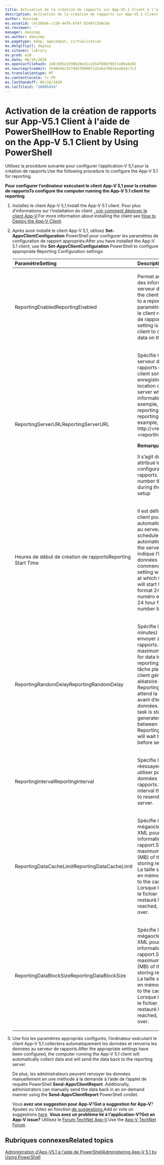 ```yaml
---
title: Activation de la création de rapports sur App-V5.1 Client à l'aide de PowerShell
description: Activation de la création de rapports sur App-V5.1 Client à l'aide de PowerShell
author: dansimp
ms.assetid: c4c58be6-cc50-44f6-bf4f-8346fc5d0c0e
ms.reviewer: ''
manager: dansimp
ms.author: dansimp
ms.pagetype: mdop, appcompat, virtualization
ms.mktglfcycl: deploy
ms.sitesec: library
ms.prod: w10
ms.date: 06/16/2016
ms.openlocfilehash: 1d8c0d5e1930020ed1ce354f806f8917a9644e02
ms.sourcegitcommit: 354664bc527d93f80687cd2eba70d1eea024c7c3
ms.translationtype: MT
ms.contentlocale: fr-FR
ms.lasthandoff: 06/26/2020
ms.locfileid: "10805454"
---
```

# <span data-ttu-id="c7051-103">Activation de la création de rapports sur App-V5.1 Client à l'aide de PowerShell</span><span class="sxs-lookup"><span data-stu-id="c7051-103">How to Enable Reporting on the App-V 5.1 Client by Using PowerShell</span></span>


<span data-ttu-id="c7051-104">Utilisez la procédure suivante pour configurer l’application-V 5,1 pour la création de rapports.</span><span class="sxs-lookup"><span data-stu-id="c7051-104">Use the following procedure to configure the App-V 5.1 for reporting.</span></span>

**<span data-ttu-id="c7051-105">Pour configurer l’ordinateur exécutant le client App-V 5,1 pour la création de rapports</span><span class="sxs-lookup"><span data-stu-id="c7051-105">To configure the computer running the App-V 5.1 client for reporting</span></span>**

1. <span data-ttu-id="c7051-106">Installez le client App-V 5,1.</span><span class="sxs-lookup"><span data-stu-id="c7051-106">Install the App-V 5.1 client.</span></span> <span data-ttu-id="c7051-107">Pour plus d’informations sur l’installation du client [, voir comment déployer le client App-V](how-to-deploy-the-app-v-client-51gb18030.md).</span><span class="sxs-lookup"><span data-stu-id="c7051-107">For more information about installing the client see [How to Deploy the App-V Client](how-to-deploy-the-app-v-client-51gb18030.md).</span></span>

2. <span data-ttu-id="c7051-108">Après avoir installé le client App-V 5,1, utilisez **Set-AppvClientConfiguration** PowerShell pour configurer les paramètres de configuration de rapport appropriés:</span><span class="sxs-lookup"><span data-stu-id="c7051-108">After you have installed the App-V 5.1 client, use the **Set-AppvClientConfiguration** PowerShell to configure appropriate Reporting Configuration settings:</span></span>

   <table>
   <colgroup>
   <col width="50%" />
   <col width="50%" />
   </colgroup>
   <thead>
   <tr class="header">
   <th align="left"><span data-ttu-id="c7051-109">Paramètre</span><span class="sxs-lookup"><span data-stu-id="c7051-109">Setting</span></span></th>
   <th align="left"><span data-ttu-id="c7051-110">Description</span><span class="sxs-lookup"><span data-stu-id="c7051-110">Description</span></span></th>
   </tr>
   </thead>
   <tbody>
   <tr class="odd">
   <td align="left"><p><span data-ttu-id="c7051-111">ReportingEnabled</span><span class="sxs-lookup"><span data-stu-id="c7051-111">ReportingEnabled</span></span></p></td>
   <td align="left"><p><span data-ttu-id="c7051-112">Permet au client de renvoyer des informations vers un serveur de rapports.</span><span class="sxs-lookup"><span data-stu-id="c7051-112">Enables the client to return information to a reporting server.</span></span> <span data-ttu-id="c7051-113">Ce paramètre est requis pour que le client récupère les données de rapport sur le client.</span><span class="sxs-lookup"><span data-stu-id="c7051-113">This setting is required for the client to collect the reporting data on the client.</span></span></p></td>
   </tr>
   <tr class="even">
   <td align="left"><p><span data-ttu-id="c7051-114">ReportingServerURL</span><span class="sxs-lookup"><span data-stu-id="c7051-114">ReportingServerURL</span></span></p></td>
   <td align="left"><p><span data-ttu-id="c7051-115">Spécifie l’emplacement sur le serveur de création de rapports où les informations client sont enregistrées.</span><span class="sxs-lookup"><span data-stu-id="c7051-115">Specifies the location on the reporting server where client information is saved.</span></span> <span data-ttu-id="c7051-116">Par exemple, http:// &lt; reportingservername &gt; : &lt; reportingportnumber &gt; .</span><span class="sxs-lookup"><span data-stu-id="c7051-116">For example, http://&lt;reportingservername&gt;:&lt;reportingportnumber&gt;.</span></span></p>
   <div class="alert">
   <strong><span data-ttu-id="c7051-117">Remarque</span><span class="sxs-lookup"><span data-stu-id="c7051-117">Note</span></span></strong><br/><p><span data-ttu-id="c7051-118">Il s’agit du numéro de port attribué lors de la configuration du serveur de rapports.</span><span class="sxs-lookup"><span data-stu-id="c7051-118">This is the port number that was assigned during the Reporting Server setup</span></span></p>
   </div>
   <div>

   </div></td>
   </tr>
   <tr class="odd">
   <td align="left"><p><span data-ttu-id="c7051-119">Heures de début de création de rapports</span><span class="sxs-lookup"><span data-stu-id="c7051-119">Reporting Start Time</span></span></p></td>
   <td align="left"><p><span data-ttu-id="c7051-120">Il est défini pour planifier le client pour envoyer automatiquement les données au serveur.</span><span class="sxs-lookup"><span data-stu-id="c7051-120">This is set to schedule the client to automatically send the data to the server.</span></span> <span data-ttu-id="c7051-121">Ce paramètre indique l’heure à laquelle les données de rapport doivent commencer à envoyer.</span><span class="sxs-lookup"><span data-stu-id="c7051-121">This setting will indicate the hour at which the reporting data will start to send.</span></span> <span data-ttu-id="c7051-122">Il est au format 24 heures et prend un numéro entre 0-23.</span><span class="sxs-lookup"><span data-stu-id="c7051-122">It is in the 24 hour format and will take a number between 0-23.</span></span></p></td>
   </tr>
   <tr class="even">
   <td align="left"><p><span data-ttu-id="c7051-123">ReportingRandomDelay</span><span class="sxs-lookup"><span data-stu-id="c7051-123">ReportingRandomDelay</span></span></p></td>
   <td align="left"><p><span data-ttu-id="c7051-124">Spécifie le délai maximal (en minutes) pour les données à envoyer au serveur de rapports.</span><span class="sxs-lookup"><span data-stu-id="c7051-124">Specifies the maximum delay (in minutes) for data to be sent to the reporting server.</span></span> <span data-ttu-id="c7051-125">Lorsque la tâche planifiée est lancée, le client génère un délai aléatoire compris entre 0 et ReportingRandomDelay et attend la durée spécifiée avant d’envoyer des données.</span><span class="sxs-lookup"><span data-stu-id="c7051-125">When the scheduled task is started, the client generates a random delay between 0 and ReportingRandomDelay and will wait the specified duration before sending data.</span></span></p></td>
   </tr>
   <tr class="odd">
   <td align="left"><p><span data-ttu-id="c7051-126">ReportingInterval</span><span class="sxs-lookup"><span data-stu-id="c7051-126">ReportingInterval</span></span></p></td>
   <td align="left"><p><span data-ttu-id="c7051-127">Spécifie l’intervalle de réessayer que le client doit utiliser pour renvoyer les données au serveur de rapports.</span><span class="sxs-lookup"><span data-stu-id="c7051-127">Specifies the retry interval that the client will use to resend data to the reporting server.</span></span></p></td>
   </tr>
   <tr class="even">
   <td align="left"><p><span data-ttu-id="c7051-128">ReportingDataCacheLimit</span><span class="sxs-lookup"><span data-stu-id="c7051-128">ReportingDataCacheLimit</span></span></p></td>
   <td align="left"><p><span data-ttu-id="c7051-129">Spécifie la taille maximale en mégaoctets (Mo) du cache XML pour le stockage des informations de rapport.</span><span class="sxs-lookup"><span data-stu-id="c7051-129">Specifies the maximum size in megabytes (MB) of the XML cache for storing reporting information.</span></span> <span data-ttu-id="c7051-130">La taille s’applique au cache en mémoire.</span><span class="sxs-lookup"><span data-stu-id="c7051-130">The size applies to the cache in memory.</span></span> <span data-ttu-id="c7051-131">Lorsque la limite est atteinte, le fichier journal est restauré.</span><span class="sxs-lookup"><span data-stu-id="c7051-131">When the limit is reached, the log file will roll over.</span></span></p></td>
   </tr>
   <tr class="odd">
   <td align="left"><p><span data-ttu-id="c7051-132">ReportingDataBlockSize</span><span class="sxs-lookup"><span data-stu-id="c7051-132">ReportingDataBlockSize</span></span></p></td>
   <td align="left"><p><span data-ttu-id="c7051-133">Spécifie la taille maximale en mégaoctets (Mo) du cache XML pour le stockage des informations de rapport.</span><span class="sxs-lookup"><span data-stu-id="c7051-133">Specifies the maximum size in megabytes (MB) of the XML cache for storing reporting information.</span></span> <span data-ttu-id="c7051-134">La taille s’applique au cache en mémoire.</span><span class="sxs-lookup"><span data-stu-id="c7051-134">The size applies to the cache in memory.</span></span> <span data-ttu-id="c7051-135">Lorsque la limite est atteinte, le fichier journal est restauré.</span><span class="sxs-lookup"><span data-stu-id="c7051-135">When the limit is reached, the log file will roll over.</span></span></p></td>
   </tr>
   </tbody>
   </table>



3. <span data-ttu-id="c7051-136">Une fois les paramètres appropriés configurés, l’ordinateur exécutant le client App-V 5,1 collectera automatiquement les données et renverra les données au serveur de rapports.</span><span class="sxs-lookup"><span data-stu-id="c7051-136">After the appropriate settings have been configured, the computer running the App-V 5.1 client will automatically collect data and will send the data back to the reporting server.</span></span>

   <span data-ttu-id="c7051-137">De plus, les administrateurs peuvent renvoyer les données manuellement en une méthode à la demande à l’aide de l’applet de requête PowerShell **Send-AppvClientReport** .</span><span class="sxs-lookup"><span data-stu-id="c7051-137">Additionally, administrators can manually send the data back in an on-demand manner using the **Send-AppvClientReport** PowerShell cmdlet.</span></span>

   <span data-ttu-id="c7051-138">Vous **avez une suggestion pour App-V**?</span><span class="sxs-lookup"><span data-stu-id="c7051-138">**Got a suggestion for App-V**?</span></span> <span data-ttu-id="c7051-139">Ajoutez ou Votez en fonction [de suggestions.](http://appv.uservoice.com/forums/280448-microsoft-application-virtualization)</span><span class="sxs-lookup"><span data-stu-id="c7051-139">Add or vote on suggestions [here](http://appv.uservoice.com/forums/280448-microsoft-application-virtualization).</span></span> **<span data-ttu-id="c7051-140">Vous avez un problème lié à l’application-V?</span><span class="sxs-lookup"><span data-stu-id="c7051-140">Got an App-V issue?</span></span>** <span data-ttu-id="c7051-141">Utilisez le [Forum TechNet App-V](https://social.technet.microsoft.com/Forums/home?forum=mdopappv).</span><span class="sxs-lookup"><span data-stu-id="c7051-141">Use the [App-V TechNet Forum](https://social.technet.microsoft.com/Forums/home?forum=mdopappv).</span></span>

## <span data-ttu-id="c7051-142">Rubriques connexes</span><span class="sxs-lookup"><span data-stu-id="c7051-142">Related topics</span></span>


[<span data-ttu-id="c7051-143">Administration d'App-V5.1 à l'aide de PowerShell</span><span class="sxs-lookup"><span data-stu-id="c7051-143">Administering App-V 5.1 by Using PowerShell</span></span>](administering-app-v-51-by-using-powershell.md)









